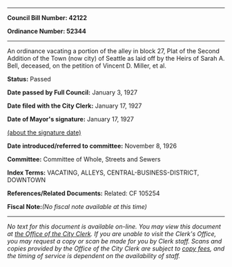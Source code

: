 

********

**Council Bill Number: 42122**
   
**Ordinance Number: 52344**
********

 An ordinance vacating a portion of the alley in block 27, Plat of the Second Addition of the Town (now city) of Seattle as laid off by the Heirs of Sarah A. Bell, deceased, on the petition of Vincent D. Miller, et al.

**Status:** Passed
   
**Date passed by Full Council:** January 3, 1927
   
**Date filed with the City Clerk:** January 17, 1927
   
**Date of Mayor's signature:** January 17, 1927
   
[(about the signature date)](/~public/approvaldate.htm)
   
   
   
**Date introduced/referred to committee:** November 8, 1926
   
**Committee:** Committee of Whole, Streets and Sewers
   
   
**Index Terms:** VACATING, ALLEYS, CENTRAL-BUSINESS-DISTRICT, DOWNTOWN

**References/Related Documents:** Related: CF 105254

**Fiscal Note:**_(No fiscal note available at this time)_
********

_No text for this document is available on-line. You may view this document at [the Office of the City Clerk](http://www.seattle.gov/leg/clerk/contactUs.htm). If you are unable to visit the Clerk's Office, you may request a copy or scan be made for you by Clerk staff. Scans and copies provided by the Office of the City Clerk are subject to [copy fees](http://clerk.seattle.gov/~public/clerkfees.htm), and the timing of service is dependent on the availability of staff._

